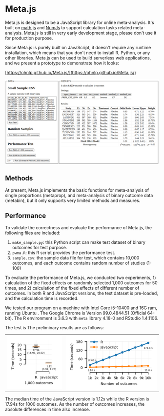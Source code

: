 # Meta.js

Meta.js is designed to be a JavaScript library for online meta-analysis.
It's built on [math.js](https://mathjs.org/) and [NumJs](https://github.com/nicolaspanel/numjs) to support calculation tasks related meta-analysis.
Meta.js is still in very early development stage, please don't use it for production purpose.

Since Meta.js is purely built on JavaScript, it doesn't require any runtime installation, which means that you don't need to install R, Python, or any other libraries.
Meta.js can be used to build serverless web applications, and we present a prototype to demonstrate how it looks:

[https://ohnlp.github.io/Meta.js/](https://ohnlp.github.io/Meta.js/)

![Meta.js Screenshot](https://raw.githubusercontent.com/OHNLP/Meta.js/main/static/img/screenshot.png)

## Methods

At present, Meta.js implements the basic functions for meta-analysis of single proportions (metaprop), and meta-analysis of binary outcome data (metabin), but it only supports very limited methods and measures.

## Performance

To validate the correctness and evaluate the performance of Meta.js, the following files are included:

1. `make_sample.py`: this Python script can make test dataset of binary outcomes for test purpose.
2. `pwma.R`: this R script provides the performance test.
3. `sample.csv`: the sample data file for test, which contains 10,000 outcomes, and each outcome contains random number of studies (1-100)

To evaluate the performance of Meta.js, we conducted two experiments, 1) calculation of the fixed effects on randomly selected 1,000 outcomes for 50 times, and 2) calculation of the fixed effects of different number of outcomes. In both R and JavaScript versions, the test dataset is pre-loaded, and the calculation time is recorded.

We tested our program on a machine with Intel Core i5-10400 and 16G ram, running Ubuntu . The Google Chrome is Version 99.0.4844.51 (Official 64-bit). The R environment is 3.6.3 with `meta` library 4.18-0 and RStudio 1.4.1106. 

The test is The preliminary results are as follows:

<table style="width:100%;">
<tr>
  <td><img src="https://raw.githubusercontent.com/OHNLP/Meta.js/main/static/img/perf-RvsJS.png"></td>
  <td><img src="https://raw.githubusercontent.com/OHNLP/Meta.js/main/static/img/perf-10k.png"></td>
</tr>
</table>

The median time of the JavaScript version is 1.12s while the R version is 17.94s for 1000 outcomes. As the number of outcomes increases, the absolute differences in time also increase.